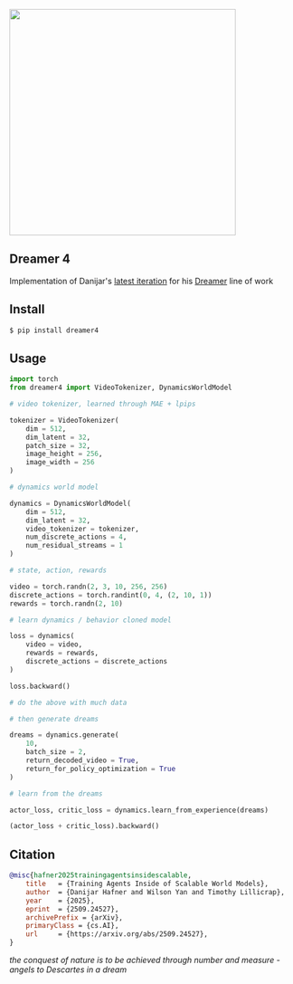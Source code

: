 <img src="./dreamer4-fig2.png" width="400px"></img>

## Dreamer 4

Implementation of Danijar's [latest iteration](https://arxiv.org/abs/2509.24527v1) for his [Dreamer](https://danijar.com/project/dreamer4/) line of work

## Install

```bash
$ pip install dreamer4
```

## Usage

```python
import torch
from dreamer4 import VideoTokenizer, DynamicsWorldModel

# video tokenizer, learned through MAE + lpips

tokenizer = VideoTokenizer(
    dim = 512,
    dim_latent = 32,
    patch_size = 32,
    image_height = 256,
    image_width = 256
)

# dynamics world model

dynamics = DynamicsWorldModel(
    dim = 512,
    dim_latent = 32,
    video_tokenizer = tokenizer,
    num_discrete_actions = 4,
    num_residual_streams = 1
)

# state, action, rewards

video = torch.randn(2, 3, 10, 256, 256)
discrete_actions = torch.randint(0, 4, (2, 10, 1))
rewards = torch.randn(2, 10)

# learn dynamics / behavior cloned model

loss = dynamics(
    video = video,
    rewards = rewards,
    discrete_actions = discrete_actions
)

loss.backward()

# do the above with much data

# then generate dreams

dreams = dynamics.generate(
    10,
    batch_size = 2,
    return_decoded_video = True,
    return_for_policy_optimization = True
)

# learn from the dreams

actor_loss, critic_loss = dynamics.learn_from_experience(dreams)

(actor_loss + critic_loss).backward()
```

## Citation

```bibtex
@misc{hafner2025trainingagentsinsidescalable,
    title   = {Training Agents Inside of Scalable World Models}, 
    author  = {Danijar Hafner and Wilson Yan and Timothy Lillicrap},
    year    = {2025},
    eprint  = {2509.24527},
    archivePrefix = {arXiv},
    primaryClass = {cs.AI},
    url     = {https://arxiv.org/abs/2509.24527}, 
}
```

*the conquest of nature is to be achieved through number and measure - angels to Descartes in a dream*
